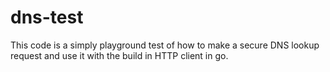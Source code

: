 # dns-test

This code is a simply playground test of how to make a secure DNS lookup request and use it with the build in HTTP client in go.
